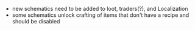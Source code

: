 * new schematics need to be added to loot, traders(?), and Localization
* some schematics unlock crafting of items that don't have a recipe and should be disabled
